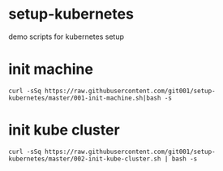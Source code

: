 # setup-kubernetes
demo scripts for kubernetes setup

# init machine
`curl -sSq https://raw.githubusercontent.com/git001/setup-kubernetes/master/001-init-machine.sh|bash -s`

# init kube cluster
`curl -sSq https://raw.githubusercontent.com/git001/setup-kubernetes/master/002-init-kube-cluster.sh | bash -s`
